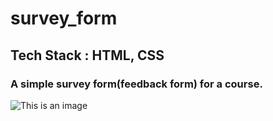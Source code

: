 # survey_form
## Tech Stack : HTML, CSS
### A simple survey form(feedback form) for a course.

![This is an image](https://drive.google.com/file/d/1X-T9XoTrttHhVh67alYHgqCrs-beHsmD/view?usp=sharing)